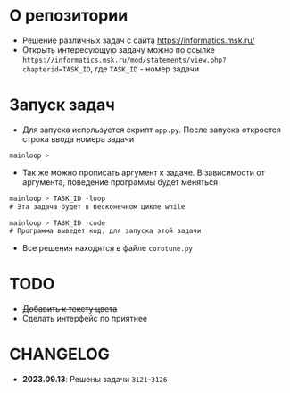 # О репозитории
- Решение различных задач с сайта https://informatics.msk.ru/
- Открыть интересующую задачу можно по ссылке `https://informatics.msk.ru/mod/statements/view.php?chapterid=TASK_ID`, где `TASK_ID` - номер задачи

# Запуск задач
- Для запуска используется скрипт `app.py`. После запуска откроется строка ввода номера задачи
```css
mainloop > 
```
- Так же можно прописать аргумент к задаче. В зависимости от аргумента, поведение программы будет меняться
```css
mainloop > TASK_ID -loop 
# Эта задача будет в бесконечном цикле while

mainloop > TASK_ID -code
# Программа выведет код, для запуска этой задачи
```
- Все решения находятся в файле `corotune.py`

# TODO
- ~~Добавить к тексту цвета~~
- Сделать интерфейс по приятнее

# CHANGELOG
- **2023.09.13**: Решены задачи `3121`-`3126`
